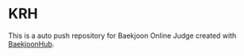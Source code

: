 # KRH
This is a auto push repository for Baekjoon Online Judge created with [BaekjoonHub](https://github.com/BaekjoonHub/BaekjoonHub).
